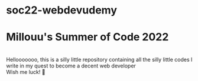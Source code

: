 # soc22-webdevudemy
<h1> Millouu's Summer of Code 2022 </h1>
<br>
Hellooooooo, this is a silly little repository containing all the silly little codes I write in my quest to become a decent web developer
<br>
Wish me luck! 🚀


